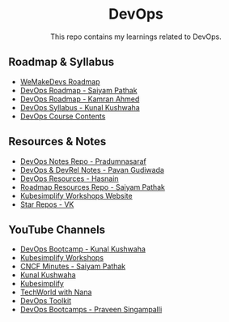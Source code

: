 <h1 align="center"> DevOps </h1>
<p align="center"> This repo contains my learnings related to DevOps. </p>

<!--- DevOps Resources & Notes--->
## Roadmap & Syllabus
- [WeMakeDevs Roadmap](https://github.com/WeMakeDevs/roadmaps/tree/main/DevOps)
- [DevOps Roadmap - Saiyam Pathak](https://github.com/saiyam1814/DevOpsRoadmap2022/blob/main/DevOps%20roadmap%202022.pdf)
- [DevOps Roadmap - Kamran Ahmed](https://roadmap.sh/devops)
- [DevOps Syllabus - Kunal Kushwaha](https://drive.google.com/file/d/15Su4cirbgT0TIQdlyh5CeEvrcw1My1NA/view?usp=sharing)
- [DevOps Course Contents](https://drive.google.com/file/d/15UOvBw0gewnEQjfEQ10_NjUelsjhn_pU/view?usp=sharing)

## Resources & Notes 
- [DevOps Notes Repo - Pradumnasaraf](https://github.com/pradumnasaraf/DevOps)
- [DevOps & DevRel Notes - Pavan Gudiwada](https://pavangudiwada.github.io/notes/#/page/%F0%9F%91%8BWelcome)
- [DevOps Resources - Hasnain](https://github.com/hasnainmakada-99/Open-Source-With-Hasnain)
- [Roadmap Resources Repo - Saiyam Pathak](https://github.com/saiyam1814/DevOpsRoadmap2022/blob/main/devops-roadmap.md)
- [Kubesimplify Workshops Website](https://kubesimplify.com/workshops/)
- [Star Repos - VK](https://github.com/stars/kalyan-vurugonda/lists/devops)

## YouTube Channels
- [DevOps Bootcamp - Kunal Kushwaha](https://www.youtube.com/playlist?list=PL9gnSGHSqcnoqBXdMwUTRod4Gi3eac2Ak)
- [Kubesimplify Workshops](https://www.youtube.com/playlist?list=PL5uLNcv9SibBrCVC9lKwRHOV6GjUbAhIn)
- [CNCF Minutes - Saiyam Pathak](https://www.youtube.com/playlist?list=PL5uLNcv9SibB658blGUEv18IhcMGL0dxC)
- [Kunal Kushwaha](https://www.youtube.com/@KunalKushwaha)
- [Kubesimplify](https://www.youtube.com/@kubesimplify)
- [TechWorld with Nana](https://www.youtube.com/@TechWorldwithNana)
- [DevOps Toolkit](https://www.youtube.com/@DevOpsToolkit)
- [DevOps Bootcamps - Praveen Singampalli](https://www.youtube.com/@PraveenSingampalli)


<!--- DevOps Tools --->
